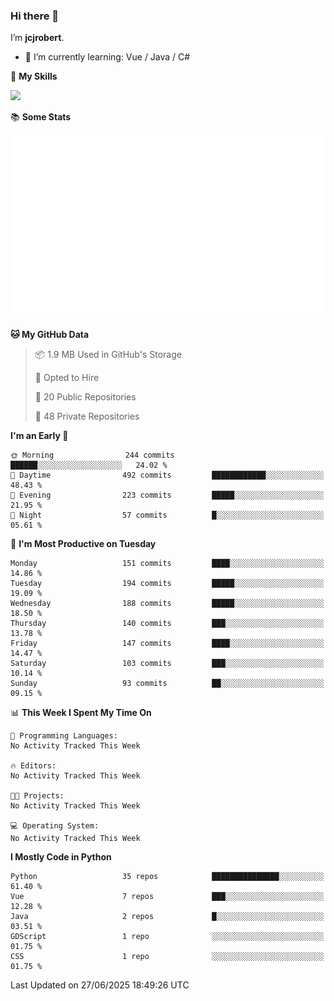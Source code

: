 ### Hi there 👋

I’m **jcjrobert**.

- 🌱 I’m currently learning: Vue / Java / C#

🌟 **My Skills**

![](https://img.shields.io/badge/-Python-3e74a2?style=flat-square&logo=Python&logoColor=fff)

📚 **Some Stats**

![](https://github.com/jcjrobert/github-stats/blob/master/generated/overview.svg)

<!--START_SECTION:waka-->
**🐱 My GitHub Data** 

> 📦 1.9 MB Used in GitHub's Storage 
 > 
> 💼 Opted to Hire
 > 
> 📜 20 Public Repositories 
 > 
> 🔑 48 Private Repositories 
 > 
**I'm an Early 🐤** 

```text
🌞 Morning                244 commits         ██████░░░░░░░░░░░░░░░░░░░   24.02 % 
🌆 Daytime                492 commits         ████████████░░░░░░░░░░░░░   48.43 % 
🌃 Evening                223 commits         █████░░░░░░░░░░░░░░░░░░░░   21.95 % 
🌙 Night                  57 commits          █░░░░░░░░░░░░░░░░░░░░░░░░   05.61 % 
```
📅 **I'm Most Productive on Tuesday** 

```text
Monday                   151 commits         ████░░░░░░░░░░░░░░░░░░░░░   14.86 % 
Tuesday                  194 commits         █████░░░░░░░░░░░░░░░░░░░░   19.09 % 
Wednesday                188 commits         █████░░░░░░░░░░░░░░░░░░░░   18.50 % 
Thursday                 140 commits         ███░░░░░░░░░░░░░░░░░░░░░░   13.78 % 
Friday                   147 commits         ████░░░░░░░░░░░░░░░░░░░░░   14.47 % 
Saturday                 103 commits         ███░░░░░░░░░░░░░░░░░░░░░░   10.14 % 
Sunday                   93 commits          ██░░░░░░░░░░░░░░░░░░░░░░░   09.15 % 
```


📊 **This Week I Spent My Time On** 

```text
💬 Programming Languages: 
No Activity Tracked This Week

🔥 Editors: 
No Activity Tracked This Week

🐱‍💻 Projects: 
No Activity Tracked This Week

💻 Operating System: 
No Activity Tracked This Week
```

**I Mostly Code in Python** 

```text
Python                   35 repos            ███████████████░░░░░░░░░░   61.40 % 
Vue                      7 repos             ███░░░░░░░░░░░░░░░░░░░░░░   12.28 % 
Java                     2 repos             █░░░░░░░░░░░░░░░░░░░░░░░░   03.51 % 
GDScript                 1 repo              ░░░░░░░░░░░░░░░░░░░░░░░░░   01.75 % 
CSS                      1 repo              ░░░░░░░░░░░░░░░░░░░░░░░░░   01.75 % 
```




 Last Updated on 27/06/2025 18:49:26 UTC
<!--END_SECTION:waka-->
